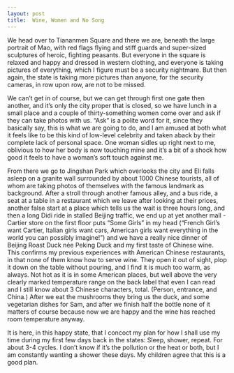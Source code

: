 ```yaml
---
layout: post
title:  Wine, Women and No Song
---
```

We head over to Tiananmen Square and there we are, beneath the large portrait of Mao, with red flags flying and stiff guards and super-sized sculptures of heroic, fighting peasants. But everyone in the square is relaxed and happy and dressed in western clothing, and everyone is taking pictures of everything, which I figure must be a security nightmare. But then again, the state is taking more pictures than anyone, for the security cameras, in row upon row, are not to be missed. 

We can’t get in of course, but we can get through first one gate then another, and it’s only the city proper that is closed, so we have lunch in a small place and a couple of thirty-something women come over and ask if they can take photos with us. “Ask” is a polite word for it, since they basically say, this is what we are going to do, and I am amused at both what it feels like to be this kind of low-level celebrity and taken aback by their complete lack of personal space. One woman sidles up right next to me, oblivious to how her body is now touching mine and it’s a bit of a shock how good it feels to have a woman’s soft touch against me.

From there we go to Jingshan Park which overlooks the city and Eli falls asleep on a granite wall surrounded by about 1000 Chinese tourists, all of whom are taking photos of themselves with the famous landmark as background. After a stroll through another famous alley, and a bus ride, a seat at a table in a restaurant which we leave after looking at their prices, another false start at a place which tells us the wait is three hours long, and then a long Didi ride in stalled Beijing traffic, we end up at yet another mall - Cartier store on the first floor puts “Some Girls” in my head (“French Girl’s want Cartier, Italian girls want cars, American girls want everything in the world you can possibly imagine!”) and we have a really nice dinner of Beijing Roast Duck née Peking Duck and my first taste of Chinese wine. This confirms my previous experiences with American Chinese restaurants, in that none of them know how to serve wine. They open it out of sight, plop it down on the table without pouring, and I find it is much too warm, as always. Not hot as it is in some American places, but well above the very clearly marked temperature range on the back label that even I can read and I still know about 3 Chinese characters, total. (Person, entrance, and China.) After we eat the mushrooms they bring us the duck, and some vegetarian dishes for Sam, and after we finish half the bottle none of it matters of course because now we are happy and the wine has reached room temperature anyway. 

It is here, in this happy state, that I concoct my plan for how I shall use my time during my first few days back in the states: Sleep, shower, repeat. For about 3-4 cycles. I don’t know if it’s the pollution or the heat or both, but I am constantly wanting a shower these days. My children agree that this is a good plan.
